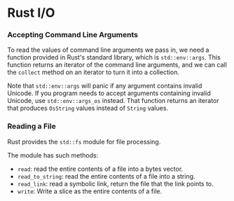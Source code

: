 # Rust I/O

### Accepting Command Line Arguments

To read the values of command line arguments we pass in, we need a function provided in Rust's standard library, which is `std::env::args`. This function returns an iterator of the command line arguments, and we can call the `collect` method on an iterator to turn it into a collection. 

Note that `std::env::args` will panic if any argument contains invalid Unicode. If you program needs to accept arguments containing invalid Unicode, use `std::env::args_os` instead. That function returns an iterator that produces `OsString` values instead of `String` values. 

### Reading a File

Rust provides the `std::fs` module for file processing.

The module has such methods:

-   `read`: read the entire contents of a file into a bytes vector.
-   `read_to_string`: read the entire contents of a file into a string.
-   `read_link`: read a symbolic link, return the file that the link points to.
-   `write`: Write a slice as the entire contents of a file.

